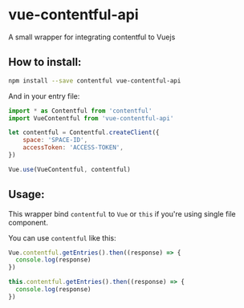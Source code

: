 # vue-contentful-api

A small wrapper for integrating contentful to Vuejs

## How to install:
```bash
npm install --save contentful vue-contentful-api
```

And in your entry file:
```js
import * as Contentful from 'contentful'
import VueContentful from 'vue-contentful-api'

let contentful = Contentful.createClient({
    space: 'SPACE-ID',
    accessToken: 'ACCESS-TOKEN',
})

Vue.use(VueContentful, contentful)
```

## Usage:
This wrapper bind `contentful` to `Vue` or `this` if you're using single file component.

You can use `contentful` like this:
```js
Vue.contentful.getEntries().then((response) => {
  console.log(response)
})

this.contentful.getEntries().then((response) => {
  console.log(response)
})
```
